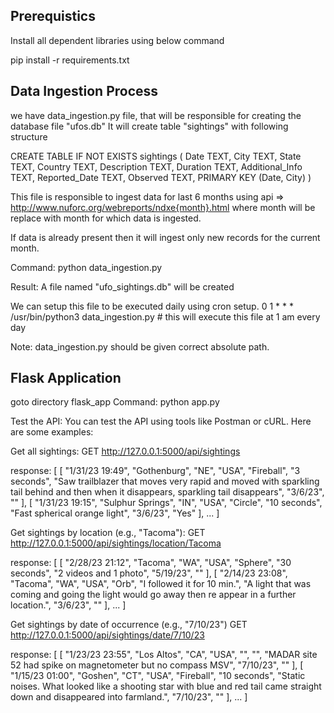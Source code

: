 ## Prerequistics
Install all dependent libraries using below command 

pip install -r requirements.txt

## Data Ingestion Process

we have data_ingestion.py file, that will be responsible for creating the database file "ufos.db"
It will create table "sightings" with following structure

CREATE TABLE IF NOT EXISTS sightings (
            Date TEXT,
            City TEXT,
            State TEXT,
            Country TEXT,
            Description TEXT,
            Duration TEXT,
            Additional_Info TEXT,
            Reported_Date TEXT,
            Observed TEXT,
            PRIMARY KEY (Date, City)
        )

This file is responsible to ingest data for last 6 months using api => http://www.nuforc.org/webreports/ndxe{month}.html where month will be replace with month for which data is ingested. 

If data is already present then it will ingest only new records for the current month.

Command: python data_ingestion.py

Result: A file named "ufo_sightings.db" will be created

We can setup this file to be executed daily using cron setup. 
0 1 * * * /usr/bin/python3 data_ingestion.py # this will execute this file at 1 am every day

Note: data_ingestion.py should be given correct absolute path.

## Flask Application


goto directory flask_app
Command: python app.py

Test the API:
You can test the API using tools like Postman or cURL. Here are some examples:

Get all sightings:
GET http://127.0.0.1:5000/api/sightings

response:
[
  [
    "1/31/23 19:49",
    "Gothenburg",
    "NE",
    "USA",
    "Fireball",
    "3 seconds",
    "Saw trailblazer that moves very rapid and moved with sparkling tail behind and then when it disappears, sparkling tail disappears",
    "3/6/23",
    ""
  ],
  [
    "1/31/23 19:15",
    "Sulphur Springs",
    "IN",
    "USA",
    "Circle",
    "10 seconds",
    "Fast spherical orange light",
    "3/6/23",
    "Yes"
  ],
  ...
]


Get sightings by location (e.g., "Tacoma"):
GET http://127.0.0.1:5000/api/sightings/location/Tacoma

response:
[
  [
    "2/28/23 21:12",
    "Tacoma",
    "WA",
    "USA",
    "Sphere",
    "30 seconds",
    "2 videos and 1 photo",
    "5/19/23",
    ""
  ],
  [
    "2/14/23 23:08",
    "Tacoma",
    "WA",
    "USA",
    "Orb",
    "I followed it for 10 min.",
    "A light that was coming and going the light would go away then re appear in a further location.",
    "3/6/23",
    ""
  ],
  ...
]


Get sightings by date of occurrence (e.g., "7/10/23")
GET http://127.0.0.1:5000/api/sightings/date/7/10/23

response:
[
  [
    "1/23/23 23:55",
    "Los Altos",
    "CA",
    "USA",
    "",
    "",
    "MADAR site 52 had spike on magnetometer but no compass MSV",
    "7/10/23",
    ""
  ],
  [
    "1/15/23 01:00",
    "Goshen",
    "CT",
    "USA",
    "Fireball",
    "10 seconds",
    "Static noises. What looked like a shooting star with blue and red tail came straight down and disappeared into farmland.",
    "7/10/23",
    ""
  ],
  ...
]

